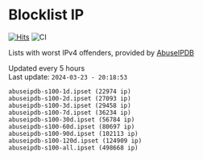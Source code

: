 # Blocklist IP

[![Hits](https://hits.seeyoufarm.com/api/count/incr/badge.svg?url=https%3A%2F%2Fgithub.com%2Fborestad%2Fblocklist-ip%2F&count_bg=%2379C83D&title_bg=%23555555&icon=&icon_color=%23E7E7E7&title=hits&edge_flat=false)](https://hits.seeyoufarm.com)  ![CI](https://img.shields.io/github/workflow/status/borestad/blocklist-ip/CI?style=flat-square)

Lists with worst IPv4 offenders, provided by [AbuseIPDB](https://www.abuseipdb.com/)

<!-- FOOTER-PLACEHOLDER -->
Updated every 5 hours<br>
Last update: `2024-03-23 - 20:18:53`
```
abuseipdb-s100-1d.ipset (22974 ip)
abuseipdb-s100-2d.ipset (27093 ip)
abuseipdb-s100-3d.ipset (29458 ip)
abuseipdb-s100-7d.ipset (36234 ip)
abuseipdb-s100-30d.ipset (56784 ip)
abuseipdb-s100-60d.ipset (80697 ip)
abuseipdb-s100-90d.ipset (102113 ip)
abuseipdb-s100-120d.ipset (124909 ip)
abuseipdb-s100-all.ipset (498668 ip)
```

